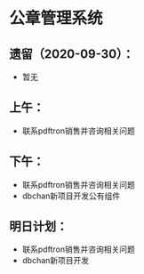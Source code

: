 # 公章管理系统

## 遗留（2020-09-30）：

- 暂无

## 上午：
- 联系pdftron销售并咨询相关问题

## 下午：
- 联系pdftron销售并咨询相关问题
- dbchan新项目开发公有组件


## 明日计划：

- 联系pdftron销售并咨询相关问题
- dbchan新项目开发
